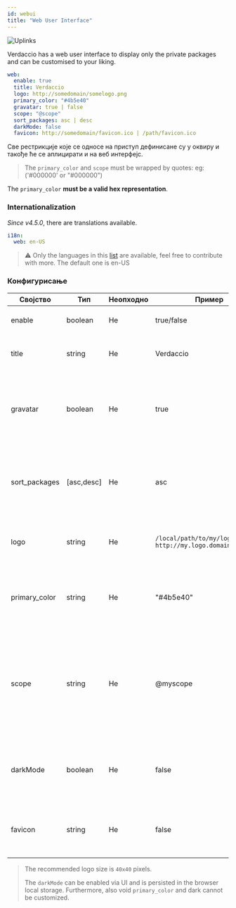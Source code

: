 ```yaml
---
id: webui
title: "Web User Interface"
---
```


![Uplinks](https://user-images.githubusercontent.com/558752/52916111-fa4ba980-32db-11e9-8a64-f4e06eb920b3.png)

Verdaccio has a web user interface to display only the private packages and can be customised to your liking.

```yaml
web:
  enable: true
  title: Verdaccio
  logo: http://somedomain/somelogo.png
  primary_color: "#4b5e40"
  gravatar: true | false
  scope: "@scope"
  sort_packages: asc | desc
  darkMode: false
  favicon: http://somedomain/favicon.ico | /path/favicon.ico
```

Све рестрикције које се односе на приступ дефинисане су у оквиру  и такође ће се аплицирати и на веб интерфејс.</p> 

> The `primary_color` and `scope` must be wrapped by quotes: eg: ('#000000' or "#000000")

The `primary_color` **must be a valid hex representation**.

### Internationalization

*Since v4.5.0*, there are translations available.

```yaml
i18n:
  web: en-US
```

> ⚠️ Only the languages in this [list](https://github.com/verdaccio/ui/tree/master/i18n/translations) are available, feel free to contribute with more. The default one is en-US

### Конфигурисање

| Својство      | Тип        | Неопходно | Пример                                                        | Подршка       | Опис                                                                                                                     |
| ------------- | ---------- | --------- | ------------------------------------------------------------- | ------------- | ------------------------------------------------------------------------------------------------------------------------ |
| enable        | boolean    | Не        | true/false                                                    | all           | дозвољава приказ веб интерфејса                                                                                          |
| title         | string     | Не        | Verdaccio                                                     | all           | Опис наслова HTML заглавља                                                                                               |
| gravatar      | boolean    | Не        | true                                                          | `>v4`      | Gravatar-и ће бити генерисани у позадини, ако је ово својство омогућено                                                  |
| sort_packages | [asc,desc] | Не        | asc                                                           | `>v4`      | По правилу, приватни пакети су сортирани по растућем редоследу                                                           |
| logo          | string     | Не        | `/local/path/to/my/logo.png` `http://my.logo.domain/logo.png` | all           | URI где се лого налази (лого за header)                                                                                  |
| primary_color | string     | Не        | "#4b5e40"                                                     | `>4`       | The primary color to use throughout the UI (header, etc)                                                                 |
| scope         | string     | Не        | @myscope                                                      | `>v3.x`    | If you're using this registry for a specific module scope, specify that scope to set it in the webui instructions header |
| darkMode      | boolean    | Не        | false                                                         | `>=v4.6.0` | This mode is an special theme for those want to live in the dark side                                                    |
| favicon       | string     | Не        | false                                                         | `>=v5.0.1` | Display a custom favicon, can be local resource or valid url                                                             |

> The recommended logo size is `40x40` pixels.
> 
> The `darkMode` can be enabled via UI and is persisted in the browser local storage. Furthermore, also void `primary_color` and dark cannot be customized.